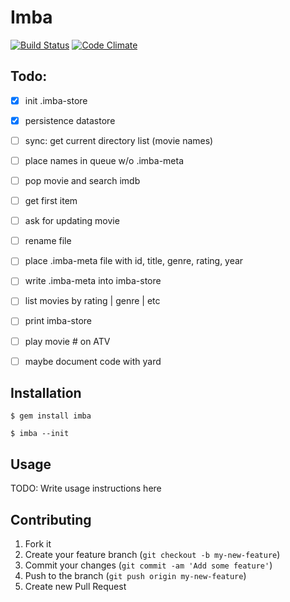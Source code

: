 # Imba

[![Build Status](https://travis-ci.org/DonSchado/imba.png?branch=master)](https://travis-ci.org/DonSchado/imba)
[![Code Climate](https://codeclimate.com/github/DonSchado/imba.png)](https://codeclimate.com/github/DonSchado/imba)

## Todo:

- [x] init .imba-store
- [x] persistence datastore
- [ ] sync: get current directory list (movie names)
- [ ] place names in queue w/o .imba-meta
- [ ] pop movie and search imdb
- [ ] get first item
- [ ] ask for updating movie
- [ ] rename file
- [ ] place .imba-meta file with id, title, genre, rating, year
- [ ] write .imba-meta into imba-store
- [ ] list movies by rating | genre | etc
- [ ] print imba-store
- [ ] play movie # on ATV
- [ ] maybe document code with yard


## Installation

    $ gem install imba

    $ imba --init


## Usage

TODO: Write usage instructions here

## Contributing

1. Fork it
2. Create your feature branch (`git checkout -b my-new-feature`)
3. Commit your changes (`git commit -am 'Add some feature'`)
4. Push to the branch (`git push origin my-new-feature`)
5. Create new Pull Request
